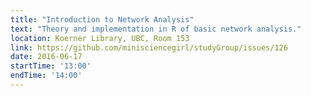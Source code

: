 ```yaml
---
title: "Introduction to Network Analysis"
text: "Theory and implementation in R of basic network analysis."
location: Koerner Library, UBC, Room 153
link: https://github.com/minisciencegirl/studyGroup/issues/126
date: 2016-06-17
startTime: '13:00'
endTime: '14:00'
---
```

